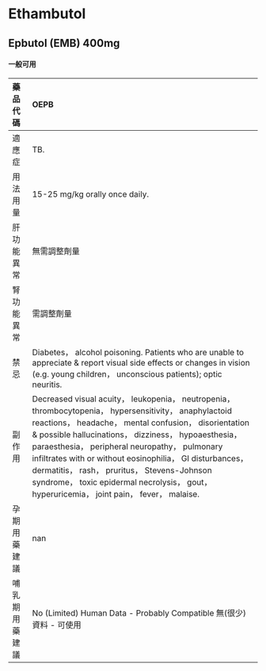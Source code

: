 # Ethambutol

## Epbutol (EMB) 400mg

#### 一般可用

| 藥品代碼       | OEPB                                                                                                                                                                                                                                                                                                                                                                                                                                                                                |
|:---------------|:------------------------------------------------------------------------------------------------------------------------------------------------------------------------------------------------------------------------------------------------------------------------------------------------------------------------------------------------------------------------------------------------------------------------------------------------------------------------------------|
| 適應症         | TB.                                                                                                                                                                                                                                                                                                                                                                                                                                                                                 |
| 用法用量       | 15-25 mg/kg orally once daily.                                                                                                                                                                                                                                                                                                                                                                                                                                                      |
| 肝功能異常     | 無需調整劑量                                                                                                                                                                                                                                                                                                                                                                                                                                                                        |
| 腎功能異常     | 需調整劑量                                                                                                                                                                                                                                                                                                                                                                                                                                                                          |
| 禁忌           | Diabetes， alcohol poisoning. Patients who are unable to appreciate & report visual side effects or changes in vision (e.g. young children， unconscious patients); optic neuritis.                                                                                                                                                                                                                                                                                                 |
| 副作用         | Decreased visual acuity， leukopenia， neutropenia， thrombocytopenia， hypersensitivity， anaphylactoid reactions， headache， mental confusion， disorientation & possible hallucinations， dizziness， hypoaesthesia， paraesthesia， peripheral neuropathy， pulmonary infiltrates with or without eosinophilia， GI disturbances， dermatitis， rash， pruritus， Stevens-Johnson syndrome， toxic epidermal necrolysis， gout， hyperuricemia， joint pain， fever， malaise. |
| 孕期用藥建議   | nan                                                                                                                                                                                                                                                                                                                                                                                                                                                                                 |
| 哺乳期用藥建議 | No (Limited) Human Data - Probably Compatible 無(很少)資料 - 可使用                                                                                                                                                                                                                                                                                                                                                                                                                 |

